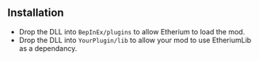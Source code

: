 ## Installation
- Drop the DLL into `BepInEx/plugins` to allow Etherium to load the mod.
- Drop the DLL into `YourPlugin/lib` to allow your mod to use EtheriumLib as a dependancy.
